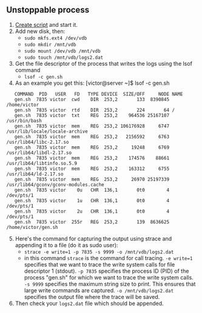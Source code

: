 ## Unstoppable process

1. [Create script](https://github.com/exzvor/freedevopsworkspace/tree/main/devops_grades/base_grade/take_02/gen.sh) and start it.
2. Add new disk, then:
   - `sudo mkfs.ext4 /dev/vdb`
   - `sudo mkdir /mnt/vdb`
   - `sudo mount /dev/vdb /mnt/vdb`
   - `sudo touch /mnt/vdb/logs2.dat`
3. Get the file descriptor of the process that writes the logs using the lsof command
   - `lsof -c gen.sh`
4. As an example you get this:
   [victor@server ~]$ lsof -c gen.sh <br>
```
   COMMAND  PID   USER   FD   TYPE DEVICE  SIZE/OFF     NODE NAME
   gen.sh  7835 victor  cwd    DIR  253,2       133  8390845 /home/victor
   gen.sh  7835 victor  rtd    DIR  253,2       224       64 /
   gen.sh  7835 victor  txt    REG  253,2    964536 25167107 /usr/bin/bash
   gen.sh  7835 victor  mem    REG  253,2 106176928     6747 /usr/lib/locale/locale-archive
   gen.sh  7835 victor  mem    REG  253,2   2156592     6763 /usr/lib64/libc-2.17.so
   gen.sh  7835 victor  mem    REG  253,2     19248     6769 /usr/lib64/libdl-2.17.so
   gen.sh  7835 victor  mem    REG  253,2    174576    88661 /usr/lib64/libtinfo.so.5.9
   gen.sh  7835 victor  mem    REG  253,2    163312     6755 /usr/lib64/ld-2.17.so
   gen.sh  7835 victor  mem    REG  253,2     26970 25197339 /usr/lib64/gconv/gconv-modules.cache
   gen.sh  7835 victor    0u   CHR  136,1       0t0        4 /dev/pts/1
   gen.sh  7835 victor    1u   CHR  136,1       0t0        4 /dev/pts/1
   gen.sh  7835 victor    2u   CHR  136,1       0t0        4 /dev/pts/1
   gen.sh  7835 victor  255r   REG  253,2       139  8636625 /home/victor/gen.sh
```
5. Here's the command for capturing the output using strace and appending it to a file (do it as sudo user):
   - `strace -e write=1 -p 7835 -s 9999 -o /mnt/vdb/logs2.dat`
   - in this command `strace` is the command for call tracing.
     `-e write=1` specifies that we want to trace the write system calls for file descriptor 1 (stdout).
     `-p 7835` specifies the process ID (PID) of the process "gen.sh" for which we want to trace the write system calls.
     `-s 9999` specifies the maximum string size to print. This ensures that large write commands are captured.
     `-o /mnt/vdb/logs2.dat` specifies the output file where the trace will be saved.
6. Then check your `logs2.dat` file which should be appended.